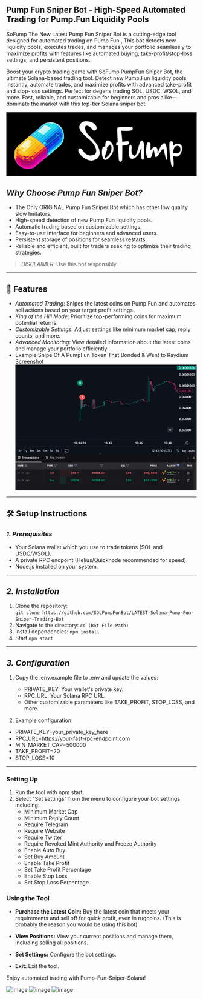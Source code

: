 ## Pump Fun Sniper Bot - High-Speed Automated Trading for Pump.Fun Liquidity Pools

SoFump The New Latest Pump Fun Sniper Bot is a cutting-edge tool designed for automated trading on Pump.Fun , This bot detects new liquidity pools, executes trades, and manages your portfolio seamlessly to maximize profits with features like automated buying, take-profit/stop-loss settings, and persistent positions.  

Boost your crypto trading game with SoFump PumpFun Sniper Bot, the ultimate Solana-based trading tool. Detect new Pump.Fun liquidity pools instantly, automate trades, and maximize profits with advanced take-profit and stop-loss settings. Perfect for degens trading SOL, USDC, WSOL, and more. Fast, reliable, and customizable for beginners and pros alike—dominate the market with this top-tier Solana sniper bot!

![](imgs/logo.jpg)

## *Why Choose Pump Fun Sniper Bot?*
- The Only ORIGINAL Pump Fun Sniper Bot which has other low quality slow Imitators.
- High-speed detection of new Pump.Fun liquidity pools.
- Automatic trading based on customizable settings.
- Easy-to-use interface for beginners and advanced users.
- Persistent storage of positions for seamless restarts.
- Reliable and efficient, built for traders seeking to optimize their trading strategies.

> *DISCLAIMER*: Use this bot responsibly.

---

## 🚀 Features

- *Automated Trading*: Snipes the latest coins on Pump.Fun and automates sell actions based on your target profit settings.
- *King of the Hill Mode*: Prioritize top-performing coins for maximum potential returns.
- *Customizable Settings*: Adjust settings like minimum market cap, reply counts, and more.
- *Advanced Monitoring*: View detailed information about the latest coins and manage your portfolio efficiently.
- Example Snipe Of A PumpFun Token That Bonded & Went to Raydium Screenshot
![](imgs/snipe.png)

---

## 🛠️ Setup Instructions

### *1. Prerequisites*
- Your Solana wallet which you use to trade tokens (SOL and USDC/WSOL).
- A private RPC endpoint (Helius/Quicknode recommended for speed).
- Node.js installed on your system.

---

## *2. Installation*

1. Clone the repository:  
   ```git clone https://github.com/SOLPumpFunBot/LATEST-Solana-Pump-Fun-Sniper-Trading-Bot```
2. Navigate to the directory: ```cd (Bot File Path)```
3. Install dependencies: ```npm install```
4. Start ```npm start```

---

## *3. Configuration*

1. Copy the .env.example file to .env and update the values:

   - PRIVATE_KEY: Your wallet's private key.
   - RPC_URL: Your Solana RPC URL.
   - Other customizable parameters like TAKE_PROFIT, STOP_LOSS, and more.
   
3. Example configuration:
   
  - PRIVATE_KEY=your_private_key_here
  - RPC_URL=https://your-fast-rpc-endpoint.com
  - MIN_MARKET_CAP=500000
  - TAKE_PROFIT=20
  - STOP_LOSS=10

---

### Setting Up

1. Run the tool with npm start.
2. Select "Set settings" from the menu to configure your bot settings including:
   - Minimum Market Cap
   - Minimum Reply Count
   - Require Telegram
   - Require Website
   - Require Twitter
   - Require Revoked Mint Authority and Freeze Authority
   - Enable Auto Buy
   - Set Buy Amount
   - Enable Take Profit
   - Set Take Profit Percentage
   - Enable Stop Loss
   - Set Stop Loss Percentage

### Using the Tool

- **Purchase the Latest Coin:** Buy the latest coin that meets your requirements and sell off for quick profit, even in rugcoins. (This is probably the reason you would be using this bot)
  
- **View Positions:** View your current positions and manage them, including selling all positions.
- **Set Settings:** Configure the bot settings.
- **Exit:** Exit the tool.

Enjoy automated trading with Pump-Fun-Sniper-Solana!


<img width="434" alt="image" src="https://github.com/idkwhatimdoingimserious/Pump-Fun-Sniper-Solana/assets/143815179/9400e820-b87b-48a7-93f2-8da8ad1a4a06">

<img width="530" alt="image" src="https://github.com/idkwhatimdoingimserious/Pump-Fun-Sniper-Solana/assets/143815179/8099dd2b-5627-4941-81eb-7f1fd6cc2bff">

<img width="469" alt="image" src="https://github.com/idkwhatimdoingimserious/Pump-Fun-Sniper-Solana/assets/143815179/64d38931-e0fe-4857-a5c7-36e28c80c4cf">
